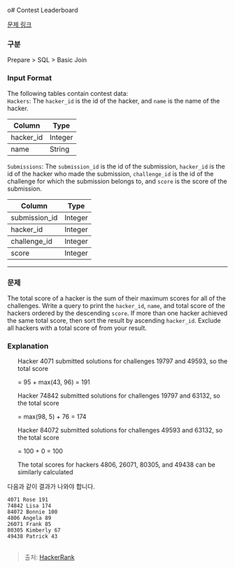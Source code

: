 o# Contest Leaderboard

[문제 링크](https://www.hackerrank.com/challenges/contest-leaderboard/problem?isFullScreen=true)


### 구분
Prepare > SQL > Basic Join

  
### Input Format  
The following tables contain contest data:  
<code>Hackers</code>: The <code>hacker_id</code> is the id of the hacker, and <code>name</code> is the name of the hacker.</p>
<table class="table">
        <thead><tr>
<th>Column</th>
<th>Type</th>
</tr>
</thead>
        <tbody><tr>
<td>hacker_id</td>
<td>Integer</td>
</tr>
</thead>
        <tbody><tr>
<td>name</td>
<td>String</td>
</tr>
</tbody>
      </table>

`Submissions`: The `submission_id` is the id of the submission, `hacker_id` is the id of the hacker who made the submission, `challenge_id` is the id of the challenge for which the submission belongs to, and `score` is the score of the submission.
<table class="table">
        <thead><tr>
<th>Column</th>
<th>Type</th>
</tr>
</thead>
        <tbody><tr>
<td>submission_id</td>
<td>Integer</td>
</tr>
</thead>
        <tbody><tr>
<td>hacker_id</td>
<td>Integer</td>
</tr>
</thead>
        <tbody><tr>
<td>challenge_id</td>
<td>Integer</td>
</tr>
</thead>
        <tbody><tr>
<td>score</td>
<td>Integer</td>
</tr>
</thead>
  

  </table>


<hr>

### 문제

<p>The total score of a hacker is the sum of their maximum scores for all of the challenges. Write a query to print the <code>hacker_id</code>, <code>name</code>, and total score of the hackers ordered by the descending <code>score</code>. If more than one hacker achieved the same total score, then sort the result by ascending <code>hacker_id</code>. Exclude all hackers with a total score of  from your result.


### Explanation  
<ul>
Hacker 4071 submitted solutions for challenges 19797 and 49593, so the total score  
  
= 95 + max(43, 96) = 191  
</ul>
<ul>
Hacker 74842 submitted solutions for challenges 19797 and 63132, so the total score  
  
= max(98, 5) + 76 = 174  
</ul>
<ul>
Hacker 84072 submitted solutions for challenges 49593 and 63132, so the total score  
  
= 100 + 0 = 100  

The total scores for hackers 4806, 26071, 80305, and 49438 can be similarly calculated  
</ul>
</p>

<p>다음과 같이 결과가 나와야 합니다.</p>
<pre>
<code>4071 Rose 191  
74842 Lisa 174  
84072 Bonnie 100  
4806 Angela 89  
26071 Frank 85  
80305 Kimberly 67  
49438 Patrick 43  
</code>
</pre>

> 출처: [HackerRank](https://www.hackerrank.com/dashboard)
